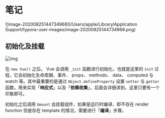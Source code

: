 # 笔记

![image-20200825144734968](/Users/apple/Library/Application Support/typora-user-images/image-20200825144734968.png)

## 初始化及挂载



![img](https://user-gold-cdn.xitu.io/2017/12/19/1606e8abbababbe6?imageView2/0/w/1280/h/960/ignore-error/1)



在 `new Vue()` 之后。 Vue 会调用 `_init` 函数进行初始化，也就是这里的 `init` 过程，它会初始化生命周期、事件、 props、 methods、 data、 computed 与 watch 等。其中最重要的是通过 `Object.defineProperty` 设置 `setter` 与 `getter` 函数，用来实现「**响应式**」以及「**依赖收集**」，后面会详细讲到，这里只要有一个印象即可。

初始化之后调用 `$mount` 会挂载组件，如果是运行时编译，即不存在 render function 但是存在 template 的情况，需要进行「**编译**」步骤。